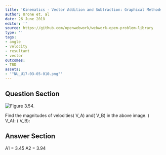 ```yaml
---
title: 'Kinematics - Vector Addition and Subtraction: Graphical Methods'
author: Urone et. al
date: 26 June 2018
editor: ''
source: https://github.com/openwebwork/webwork-open-problem-library
type: ''
tags:
- angle
- velocity
- resultant
- vector
outcomes:
- TBD
assets:
- '"NU_U17-03-05-010.png"'
---
```


## Question Section 

![Figure 3.54.]("NU_U17-03-05-010.png")

Find the magnitudes of velocities( V_A) and( V_B) in the above image.
( V_A):
( V_B):



## Answer Section

A1 = 3.45
A2 = 3.94